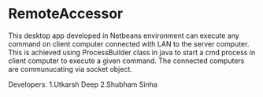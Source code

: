 # RemoteAccessor
This desktop app developed in Netbeans environment can execute any command on client computer connected with LAN to the server computer.
This is achieved using ProcessBuilder class in java to start a cmd process in client computer to execute a given command. The connected computers are communucating via socket object.

Developers: 1.Utkarsh Deep
            2.Shubham Sinha
